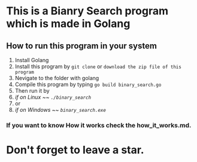 # This is a Bianry Search program which is made in Golang 
## How to run this program in your system
1. Install Golang
2. Install this program by ``git clone`` or ``download the zip file of this program`` 
3. Nevigate to the folder with golang
4. Compile this program by typing ``go build binary_search.go``
5. Then run it by 
6. *if on Linux ~~ ``./binary_search``* 
7. or 
8. *if on Windows ~~ ``binary_search.exe``*
### If you want to know How it works check the how_it_works.md.
# Don't forget to leave a star.